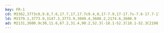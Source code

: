 ```yaml
---
key: FR-1
cd: M3362,3773c0,9.8,7.6,17.7,17,17.7c9.4,0,17-7.9,17-17.7s-7.6-17.7-17-17.7l0,0,,,,C3369.6,3755.3,3362,3763.2,3362,3773z
ld: M3379.1,3773.9,3147.3,3773.9,3049.4,3600.2,2174.6,3600.9
ad: M2131,3600.9c30,11.6,67.2,31.4,90.2,52.3l-18.1-52.3l18.1-52.3C2198.2,3569.5,2161,3589.3,2131,3600.9z
---
```


